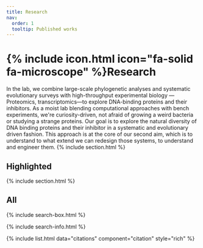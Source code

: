 ```yaml
---
title: Research
nav:
  order: 1
  tooltip: Published works
---
```


# {% include icon.html icon="fa-solid fa-microscope" %}Research

In the lab, we combine large-scale phylogenetic analyses and systematic evolutionary surveys with high-throughput experimental biology —Proteomics, transcriptomics—to explore DNA-binding proteins and their inhibitors. As a moist lab blending computational approaches with bench experiments, we're curiosity-driven, not afraid of growing a weird bacteria or studying a strange proteins. Our goal is to explore the natural diversity of DNA binding proteins and their inhibitor in a systematic and evolutionary driven fashion. This approach is at the core of our second aim, which is to understand to what extend we can redesign those systems, to understand and engineer them.
{% include section.html %}


## Highlighted


{% include section.html %}

## All

{% include search-box.html %}

{% include search-info.html %}

{% include list.html data="citations" component="citation" style="rich" %}
